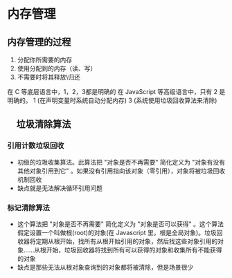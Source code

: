 <!--
 * @Author: x09898 coder_xujie@163.com
 * @Date: 2022-12-12 17:15:50
 * @LastEditors: xujie 1607526161@qq.com
 * @FilePath: \HTML-CSS-Javascript-\JAVAScript+ES6\JavaScript\JavaScript零散知识点\内存管理.md
 * @Description: 
-->
# 内存管理

## 内存管理的过程

1. 分配你所需要的内存
2. 使用分配到的内存（读、写）
3. 不需要时将其释放\归还

在 C 等底层语言中，1，2，3都是明确的
在 JavaScript 等高级语言中，只有 2 是明确的。 1 (在声明变量时系统自动分配内存) 3 (系统使用垃圾回收算法来清除)

## 　垃圾清除算法

### 引用计数垃圾回收

* 初级的垃圾收集算法。此算法把 "对象是否不再需要" 简化定义为 "对象有没有其他对象引用到它" 。如果没有引用指向该对象（零引用），对象将被垃圾回收机制回收
* 缺点就是无法解决循环引用问题

### 标记清除算法

* 这个算法把 "对象是否不再需要" 简化定义为 "对象是否可以获得" 。这个算法假定设置一个叫做根(root)的对象(在 Javascript 里，根是全局对象)。垃圾回收器将定期从根开始，找所有从根开始引用的对象，然后找这些对象引用的对象……从根开始，垃圾回收器将找到所有可以获得的对象和收集所有不能获得的对象
* 缺点是那些无法从根对象查询到的对象都将被清除，但是场景很少
